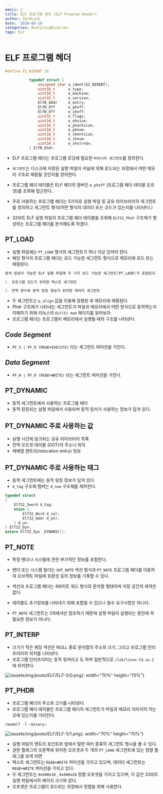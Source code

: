 ```yaml
---
emoji: 📠
title: ELF 프로그램 헤더 (ELF Program Header)
author: Zer0Luck
date: '2020-08-16'
categories: AnalyzingBinaries
tags: ELF
---
```


# ELF 프로그램 헤더

```c
#define EI_NIDENT 16

           typedef struct {
               unsigned char e_ident[EI_NIDENT];
               uint16_t      e_type;
               uint16_t      e_machine;
               uint32_t      e_version;
               ElfN_Addr     e_entry;
               ElfN_Off      e_phoff;
               ElfN_Off      e_shoff;
               uint32_t      e_flags;
               uint16_t      e_ehsize;
               uint16_t      e_phentsize;
               uint16_t      e_phnum;
               uint16_t      e_shentsize;
               uint16_t      e_shnum;
               uint16_t      e_shstrndx;
           } ElfN_Ehdr;
```

- ELF 프로그램 헤더는 프로그램 로딩에 필요한 `바이너리 세그먼트`를 정의한다.
- `세그먼트`는 디스크에 저장된 실행 파일이 커널에 의해 로드되는 과정에서 어떤 메모리 구조로 매핑될 것인지를 정의한다.
- 프로그램 헤더 테이블은 ELF 헤더의 멤버인 `e_phoff` (프로그램 헤더 테이블 오프셋)를 조회해 접근한다.

- 주로 사용하는 프로그램 헤더는 5가지로 실행 파일 및 공유 라이브러리의 세그먼트를 정의하고 세그먼트 형식(어떤 형식의 데이터 또는 코드가 있는지를 나타낸다.)
- 32비트 ELF 실행 파일의 프로그램 헤더 테이블을 조회해 `ELF32_Phdr` 구조체가 형성하는 프로그램 헤더를 분석해도록 하겠다.

<script src="https://gist.github.com/cfd77d6ea6a5cab5e51811028893e7cc.js"></script>

## PT_LOAD

- 실행 파일에는 `PT_LOAD` 형식의 세그먼트가 하나 이상 있어야 한다.
- 해당 형식의 프로그램 헤더는 로드 가능한 세그먼트 형식으로 메모리에 로드 또는 매핑된다.

```c
동적 링킹이 가능한 ELF 실행 파일에 두 가지 로드 가능한 세그먼트(PT_LAOD)가 포함된다.

1. 프로그램 코드가 위치한 텍스트 세그먼트

2. 전역 변수와 동적 링킹 정보가 위치한 데이터 세그먼트
```

- 두 세그먼트는 `p_align` 값을 이용해 정렬된 후 메모리에 매핑된다.
- Phdr 구조체가 나타내는 세그먼트가 파일과 메모리에서 어떤 방식으로 동작하는지 이해하기 위해 리눅스의 `ELF(5) man` 페이지를 읽어보자
- 프로그램 헤더는 프로그램이 메모리에서 실행될 때의 구조를 나타낸다.

## *Code Segment*

- `PF_X | PF_R (READ+EXECUTE)` 라는 세그먼트 퍼미션을 가진다.

## *Data Segment*

- `PF_W | PF_R (READ+WRITE)` 라는 세그먼트 퍼미션을 가진다.

## PT_DYNAMIC

- 동적 세그먼트에서 사용하는 프로그램 헤더
- 동적 링킹되는 실행 파일에서 사용되며 동적 링커가 사용하는 정보가 담겨 있다.

## PT_DYNAMIC 주로 사용하는 값

- 실행 시간에 링크되는 공유 라이브러리 목록
- 전역 오프셋 테이블 (GOT)의 주소나 위치
- 재배열 엔트리(relocation entry) 정보

## PT_DYNAMIC 주로 사용하는 태그
<script src="https://gist.github.com/dnsdudrla97/2b8bbd81148a879c2fc7fd87eea834ba.js"></script>


- 동적 세그먼트에는 동적 링킹 정보가 담겨 있다.
- `d_tag` 구조체 멤버는 `d_num` 구조체를 제어한다.

```c
typedef struct
{
    Elf32_Sword d_tag;
    union {
        Elf32_Word d_val;
        Elf32_Addr d_ptr;
    } d_un;
} Elf32_Dyn;
extern Elf32_Dyn _DYNAMIC[];
```

## PT_NOTE

- 특정 벤더나 시스템에 관한 부가적인 정보를 포함한다.
- 벤더 또는 시스템 빌더는 `SHT_NOTE` 섹션 형식과 `PT_NOTE` 프로그램 헤더를 이용하여 오브젝트 파일에 호환성 등의 정보를 기록할 수 있다.
- 섹션과 프로그램 헤더는 4바이트 워드 형식의 문자열 형태이며 저장 공간의 제약은 없다.
- 레이블도 추가정보를 나타내기 위해 포함될 수 있으나 필수 요구사항은 아니다.

- `PT_NOTE` 세그먼트는 OS에서만 참조하기 때문에 실행 파일이 실행되는 동안에 꼭 필요한 정보가 아니다.

## PT_INTERP

- 크기가 작은 해당 섹션은 NULL 종료 문자열의 주소와 크기, 그리고 프로그램 인터프리터의 위치를 나타낸다.
- 프로그램 인터프리터는 동적 링커라고 도 하며 일반적으로 `/lib/linux-ld.so.2` 에 위치한다.

![/assets/img/posts/ELF/ELF-5/0.png](/assets/img/posts/ELF/ELF-5/0.png){: width="70%" height="70%"}

## PT_PHDR

- 프로그램 해더의 주소와 크기를 나타낸다.
- 프로그램 헤더 테이블은 프로그램 헤더의 세그먼트가 파일과 메모리 이미지의 어는 곳에 있는지를 가리킨다.

```c
readelf -l <binary>
```

![/assets/img/posts/ELF/ELF-5/1.png](/assets/img/posts/ELF/ELF-5/1.png){: width="70%" height="70%"}

- 실행 파일의 엔트리 포인트와 앞에서 말한 여러 종류의 세그먼트 형시을 볼 수 있다.
- 권한 플래그의 오른쪽에 위치한 오프셋과 두 개의 `PT_LOAD` 세그먼트에 있는 정렬 플래그를 보게 되면
- 텍스트 세그먼트는 `READ+WRITE` 퍼미션을 가지고 있으며, 데이터 세그먼트는 `READ+WRITE` 퍼미션을 가지고 있다.
- 두 세그먼트는 `0x600e10` , `0x600e28` 정렬 오프셋을 가지고 있으며, 이 값은 32비트 실행 파일에서의 페이지 크기와 같다.
- 오프셋은 프로그램이 로드되는 과정에서 정렬을 위해 사용한다.

``` toc
```